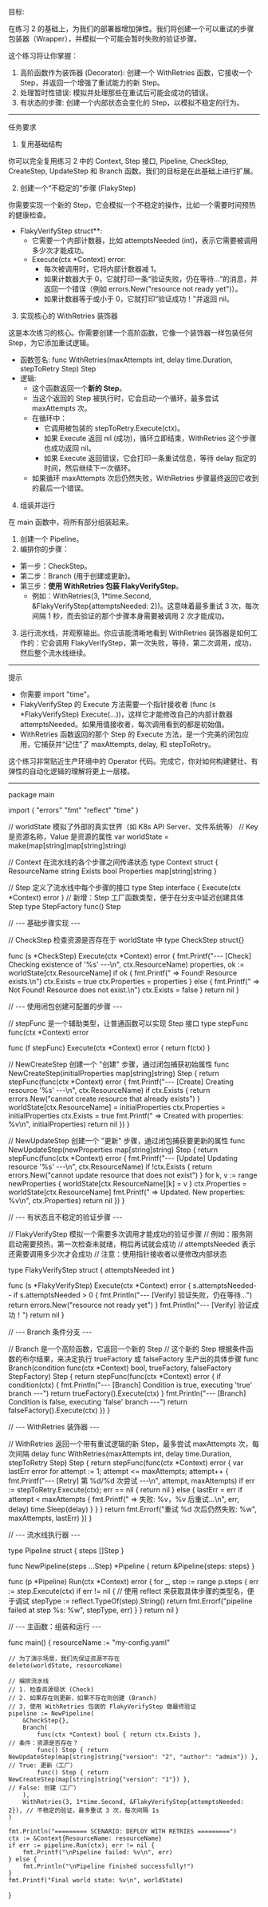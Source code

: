目标:

在练习 2 的基础上，为我们的部署器增加弹性。我们将创建一个可以重试的步骤包装器（Wrapper），并模拟一个可能会暂时失败的验证步骤。

这个练习将让你掌握：
1. 高阶函数作为装饰器 (Decorator): 创建一个 WithRetries 函数，它接收一个 Step，并返回一个增强了重试能力的新 Step。
2. 处理暂时性错误: 模拟并处理那些在重试后可能会成功的错误。
3. 有状态的步骤: 创建一个内部状态会变化的 Step，以模拟不稳定的行为。
  

---

任务要求

1. 复用基础结构

你可以完全复用练习 2 中的 Context, Step 接口, Pipeline, CheckStep, CreateStep, UpdateStep 和 Branch 函数。我们的目标是在此基础上进行扩展。

2. 创建一个“不稳定的”步骤 (FlakyStep)

你需要实现一个新的 Step，它会模拟一个不稳定的操作，比如一个需要时间预热的健康检查。

- FlakyVerifyStep struct**:
  - 它需要一个内部计数器，比如 attemptsNeeded (int)，表示它需要被调用多少次才能成功。
  - Execute(ctx *Context) error:
    - 每次被调用时，它将内部计数器减 1。
    - 如果计数器大于 0，它就打印一条“验证失败，仍在等待...”的消息，并返回一个错误（例如 errors.New("resource not ready yet")）。
    - 如果计数器等于或小于 0，它就打印“验证成功！”并返回 nil。
      
3. 实现核心的 WithRetries 装饰器

这是本次练习的核心。你需要创建一个高阶函数，它像一个装饰器一样包装任何 Step，为它添加重试逻辑。

- 函数签名: func WithRetries(maxAttempts int, delay time.Duration, stepToRetry Step) Step
- 逻辑:
  - 这个函数返回一个**新的 Step**。
  - 当这个返回的 Step 被执行时，它会启动一个循环，最多尝试 maxAttempts 次。
  - 在循环中：
    - 它调用被包装的 stepToRetry.Execute(ctx)。
    - 如果 Execute 返回 nil (成功)，循环立即结束，WithRetries 这个步骤也成功返回 nil。
    - 如果 Execute 返回错误，它会打印一条重试信息，等待 delay 指定的时间，然后继续下一次循环。
  - 如果循环 maxAttempts 次后仍然失败，WithRetries 步骤最终返回它收到的最后一个错误。
    
4. 组装并运行

在 main 函数中，将所有部分组装起来。

1. 创建一个 Pipeline。
2. 编排你的步骤：
  - 第一步：CheckStep。
  - 第二步：Branch (用于创建或更新)。
  - 第三步：**使用 WithRetries 包装 FlakyVerifyStep**。
    - 例如：WithRetries(3, 1*time.Second, &FlakyVerifyStep{attemptsNeeded: 2})。这意味着最多重试 3 次，每次间隔 1 秒，而去验证的那个步骤本身需要被调用 2 次才能成功。
3. 运行流水线，并观察输出。你应该能清晰地看到 WithRetries 装饰器是如何工作的：它会调用 FlakyVerifyStep，第一次失败，等待，第二次调用，成功，然后整个流水线继续。
  

---

提示

- 你需要 import "time"。
- FlakyVerifyStep 的 Execute 方法需要一个指针接收者 (func (s *FlakyVerifyStep) Execute(...))，这样它才能修改自己的内部计数器 attemptsNeeded。如果用值接收者，每次调用看到的都是初始值。
- WithRetries 函数返回的那个 Step 的 Execute 方法，是一个完美的闭包应用，它捕获并“记住”了 maxAttempts, delay, 和 stepToRetry。
  
这个练习非常贴近生产环境中的 Operator 代码。完成它，你对如何构建健壮、有弹性的自动化逻辑的理解将更上一层楼。

---
package main

import (
    "errors"
    "fmt"
    "reflect"
    "time"
)

// worldState 模拟了外部的真实世界（如 K8s API Server、文件系统等）
// Key 是资源名称，Value 是资源的属性
var worldState = make(map[string]map[string]string)

// Context 在流水线的各个步骤之间传递状态
type Context struct {
    ResourceName string
    Exists       bool
    Properties   map[string]string
}

// Step 定义了流水线中每个步骤的接口
type Step interface {
    Execute(ctx *Context) error
}
// 新增：Step 工厂函数类型，便于在分支中延迟创建具体 Step
type StepFactory func() Step

// --- 基础步骤实现 ---

// CheckStep 检查资源是否存在于 worldState 中
type CheckStep struct{}

func (s *CheckStep) Execute(ctx *Context) error {
    fmt.Printf("--- [Check] Checking existence of '%s' ---\n", ctx.ResourceName)
    properties, ok := worldState[ctx.ResourceName]
    if ok {
        fmt.Printf("    => Found! Resource exists.\n")
        ctx.Exists = true
        ctx.Properties = properties
    } else {
        fmt.Printf("    => Not Found! Resource does not exist.\n")
        ctx.Exists = false
    }
    return nil
}

// --- 使用闭包创建可配置的步骤 ---

// stepFunc 是一个辅助类型，让普通函数可以实现 Step 接口
type stepFunc func(ctx *Context) error

func (f stepFunc) Execute(ctx *Context) error {
    return f(ctx)
}

// NewCreateStep 创建一个 "创建" 步骤，通过闭包捕获初始属性
func NewCreateStep(initialProperties map[string]string) Step {
    return stepFunc(func(ctx *Context) error {
        fmt.Printf("--- [Create] Creating resource '%s' ---\n", ctx.ResourceName)
        if ctx.Exists {
            return errors.New("cannot create resource that already exists")
        }
        worldState[ctx.ResourceName] = initialProperties
        ctx.Properties = initialProperties
        ctx.Exists = true
        fmt.Printf("    => Created with properties: %v\n", initialProperties)
        return nil
    })
}

// NewUpdateStep 创建一个 "更新" 步骤，通过闭包捕获要更新的属性
func NewUpdateStep(newProperties map[string]string) Step {
    return stepFunc(func(ctx *Context) error {
        fmt.Printf("--- [Update] Updating resource '%s' ---\n", ctx.ResourceName)
        if !ctx.Exists {
            return errors.New("cannot update resource that does not exist")
        }
        for k, v := range newProperties {
            worldState[ctx.ResourceName][k] = v
        }
        ctx.Properties = worldState[ctx.ResourceName]
        fmt.Printf("    => Updated. New properties: %v\n", ctx.Properties)
        return nil
    })
}

// --- 有状态且不稳定的验证步骤 ---

// FlakyVerifyStep 模拟一个需要多次调用才能成功的验证步骤
// 例如：服务刚启动需要预热，第一次检查未就绪，稍后再试就会成功
// attemptsNeeded 表示还需要调用多少次才会成功
// 注意：使用指针接收者以便修改内部状态

type FlakyVerifyStep struct {
    attemptsNeeded int
}

func (s *FlakyVerifyStep) Execute(ctx *Context) error {
    s.attemptsNeeded--
    if s.attemptsNeeded > 0 {
        fmt.Println("--- [Verify] 验证失败，仍在等待...")
        return errors.New("resource not ready yet")
    }
    fmt.Println("--- [Verify] 验证成功！")
    return nil
}

// --- Branch 条件分支 ---

// Branch 是一个高阶函数，它返回一个新的 Step
// 这个新的 Step 根据条件函数的布尔结果，来决定执行 trueFactory 或 falseFactory 生产出的具体步骤
func Branch(condition func(ctx *Context) bool, trueFactory, falseFactory StepFactory) Step {
    return stepFunc(func(ctx *Context) error {
        if condition(ctx) {
            fmt.Println("--- [Branch] Condition is true, executing 'true' branch ---")
            return trueFactory().Execute(ctx)
        }
        fmt.Println("--- [Branch] Condition is false, executing 'false' branch ---")
        return falseFactory().Execute(ctx)
    })
}

// --- WithRetries 装饰器 ---

// WithRetries 返回一个带有重试逻辑的新 Step，最多尝试 maxAttempts 次，每次间隔 delay
func WithRetries(maxAttempts int, delay time.Duration, stepToRetry Step) Step {
    return stepFunc(func(ctx *Context) error {
        var lastErr error
        for attempt := 1; attempt <= maxAttempts; attempt++ {
            fmt.Printf("--- [Retry] 第 %d/%d 次尝试 ---\n", attempt, maxAttempts)
            if err := stepToRetry.Execute(ctx); err == nil {
                return nil
            } else {
                lastErr = err
                if attempt < maxAttempts {
                    fmt.Printf("    => 失败: %v，%v 后重试...\n", err, delay)
                    time.Sleep(delay)
                }
            }
        }
        return fmt.Errorf("重试 %d 次后仍然失败: %w", maxAttempts, lastErr)
    })
}

// --- 流水线执行器 ---

type Pipeline struct {
    steps []Step
}

func NewPipeline(steps ...Step) *Pipeline {
    return &Pipeline{steps: steps}
}

func (p *Pipeline) Run(ctx *Context) error {
    for _, step := range p.steps {
        err := step.Execute(ctx)
        if err != nil {
            // 使用 reflect 来获取具体步骤的类型名，便于调试
            stepType := reflect.TypeOf(step).String()
            return fmt.Errorf("pipeline failed at step %s: %w", stepType, err)
        }
    }
    return nil
}

// --- 主函数：组装和运行 ---

func main() {
    resourceName := "my-config.yaml"

    // 为了演示场景，我们先保证资源不存在
    delete(worldState, resourceName)

    // 编排流水线
    // 1. 检查资源现状 (Check)
    // 2. 如果存在则更新，如果不存在则创建 (Branch)
    // 3. 使用 WithRetries 包装的 FlakyVerifyStep 做最终验证
    pipeline := NewPipeline(
        &CheckStep{},
        Branch(
            func(ctx *Context) bool { return ctx.Exists },                                        // 条件：资源是否存在？
            func() Step { return NewUpdateStep(map[string]string{"version": "2", "author": "admin"}) }, // True: 更新（工厂）
            func() Step { return NewCreateStep(map[string]string{"version": "1"}) },                    // False: 创建（工厂）
        ),
        WithRetries(3, 1*time.Second, &FlakyVerifyStep{attemptsNeeded: 2}), // 不稳定的验证，最多重试 3 次，每次间隔 1s
    )

    fmt.Println("========= SCENARIO: DEPLOY WITH RETRIES =========")
    ctx := &Context{ResourceName: resourceName}
    if err := pipeline.Run(ctx); err != nil {
        fmt.Printf("\nPipeline failed: %v\n", err)
    } else {
        fmt.Println("\nPipeline finished successfully!")
    }
    fmt.Printf("Final world state: %v\n", worldState)
}
